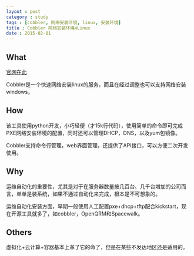 ```yaml
---
layout : post
category : study
tags : [cobbler, 网络安装环境, linux, 安装环境]
title : Cobbler 网络安装环境4Linux
date : 2015-02-01
---
```


## What
[官网在此](https://fedorahosted.org/cobbler/)

Cobbler是一个快速网络安装linux的服务，而且在经过调整也可以支持网络安装windows。
## How
该工具使用python开发，小巧轻便（才15k行代码），使用简单的命令即可完成PXE网络安装环境的配置，同时还可以管理DHCP，DNS，以及yum包镜像。

Cobbler支持命令行管理，web界面管理，还提供了API接口，可以方便二次开发使用。
## Why
运维自动化的重要性，尤其是对于在服务器数量按几百台、几千台增加的公司而言，单单是装系统，如果不通过自动化来完成，根本是不可想象的。

运维自动化安装方面，早期一般使用人工配置pxe+dhcp+tftp配合kickstart，现在开源工具就多了，如cobbler，OpenQRM和Spacewalk。

## Others
虚拟化+云计算+容器基本上革了它的命了，但是在某些不发达地区还是适用的。
